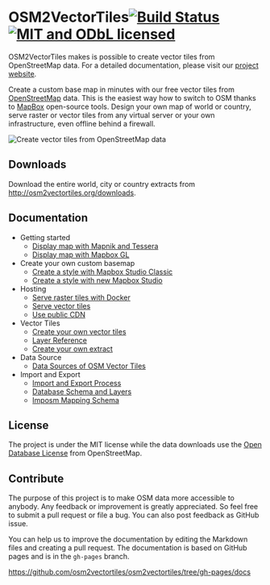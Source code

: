 # OSM2VectorTiles[![Build Status](https://travis-ci.org/osm2vectortiles/osm2vectortiles.svg?branch=master)](https://travis-ci.org/osm2vectortiles/osm2vectortiles) [![MIT and ODbL licensed](https://img.shields.io/badge/license-MIT/ODbL-blue.svg)](https://github.com/osm2vectortiles/osm2vectortiles#license)


OSM2VectorTiles makes is possible to create vector tiles from OpenStreetMap data. For a detailed documentation, please visit our [project website](http://osm2vectortiles.org/docs/).

Create a custom base map in minutes with our free vector tiles from [OpenStreetMap](http://openstreetmap.org) data. 
This is the easiest way how to switch to OSM thanks to [MapBox](https://github.com/mapbox) open-source tools. Design your own map of world or country, serve raster or vector tiles from any virtual server or your own infrastructure, even offline behind a firewall.

![Create vector tiles from OpenStreetMap data](http://osm2vectortiles.org/img/home-banner-icons.png)

## Downloads

Download the entire world, city or country extracts from http://osm2vectortiles.org/downloads.

## Documentation

- Getting started
  - [Display map with Mapnik and Tessera](http://osm2vectortiles.org/docs/start)
  - [Display map with Mapbox GL](http://osm2vectortiles.org/docs/display-map-with-mapbox-gl)
- Create your own custom basemap
  - [Create a style with Mapbox Studio Classic](http://osm2vectortiles.org/docs/create-map-with-mapbox-studio-classic)
  - [Create a style with new Mapbox Studio](http://osm2vectortiles.org/docs/create-map-with-mapbox-studio)
- Hosting
  - [Serve raster tiles with Docker](http://osm2vectortiles.org/docs/serve-raster-tiles-docker)
  - [Serve vector tiles](http://osm2vectortiles.org/docs/serve-vector-tiles)
  - [Use public CDN](http://osm2vectortiles.org/docs/use-public-cdn)
- Vector Tiles
  - [Create your own vector tiles](http://osm2vectortiles.org/docs/own-vector-tiles)
  - [Layer Reference](http://osm2vectortiles.org/docs/layer-reference)
  - [Create your own extract](http://osm2vectortiles.org/docs/extracts)
- Data Source
  - [Data Sources of OSM Vector Tiles](http://osm2vectortiles.org/docs/data-sources)
- Import and Export
  - [Import and Export Process](http://osm2vectortiles.org/docs/import-export-process)
  - [Database Schema and Layers](http://osm2vectortiles.org/docs/database-schema/)
  - [Imposm Mapping Schema](http://osm2vectortiles.org/docs/imposm-schema)

## License

The project is under the MIT license while the data downloads use the [Open Database License](http://wiki.openstreetmap.org/wiki/Open_Database_License) from OpenStreetMap.

## Contribute

The purpose of this project is to make OSM data more accessible to anybody. Any feedback or improvement is greatly appreciated. So feel free to submit a pull request or file a bug. You can also post feedback as GitHub issue.

You can help us to improve the documentation by editing the Markdown files and creating a pull request.
The documentation is based on GitHub pages and is in the `gh-pages` branch.

https://github.com/osm2vectortiles/osm2vectortiles/tree/gh-pages/docs
